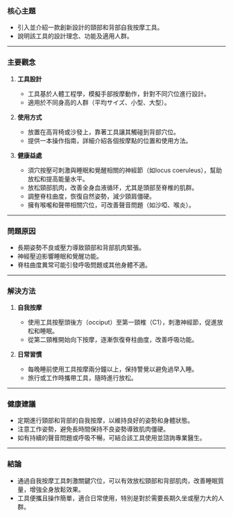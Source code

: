### 核心主題  
- 引入並介紹一款創新設計的頸部和背部自我按摩工具。  
- 說明該工具的設計理念、功能及適用人群。  

---

### 主要觀念  
1. **工具設計**  
   - 工具基於人體工程學，模擬手部按摩動作，針對不同穴位進行設計。  
   - 適用於不同身高的人群（平均サイズ、小型、大型）。  

2. **使用方式**  
   - 放置在高背椅或沙發上，靠著工具讓其觸碰到背部穴位。  
   - 提供一本操作指南，詳細介紹各個按摩點的位置和使用方法。  

3. **健康益處**  
   - 須穴按壓可刺激與睡眠和覺醒相關的神經節（如locus coeruleus），幫助放松和提高能量水平。  
   - 放松頸部肌肉，改善全身血液循环，尤其是頭部至脊椎的肌群。  
   - 調整脊柱曲度，恢復自然姿勢，減少頸肩僵硬。  
   - 擁有喉嚨和聲帶相關穴位，可改善聲音問題（如沙啞、喉炎）。  

---

### 問題原因  
- 長期姿勢不良或壓力導致頸部和背部肌肉緊張。  
- 神經壓迫影響睡眠和覺醒功能。  
- 脊柱曲度異常可能引發呼吸問題或其他身體不適。  

---

### 解決方法  
1. **自我按摩**  
   - 使用工具按壓頭後方（occiput）至第一頸椎（C1），刺激神經節，促進放松和睡眠。  
   - 從第二頸椎開始向下按摩，逐漸恢復脊柱曲度，改善呼吸功能。  

2. **日常習慣**  
   - 每晚睡前使用工具按摩兩分鐘以上，保持警覺以避免過早入睡。  
   - 旅行或工作時攜帶工具，隨時進行放松。  

---

### 健康建議  
- 定期進行頸部和背部的自我按摩，以維持良好的姿勢和身體狀態。  
- 注意工作姿勢，避免長時間保持不良姿勢導致肌肉僵硬。  
- 如有持續的聲音問題或呼吸不暢，可結合該工具使用並諮詢專業醫生。  

---

### 結論  
- 通過自我按摩工具刺激關鍵穴位，可以有效放松頸部和背部肌肉，改善睡眠質量，增強全身放鬆效果。  
- 工具便攜且操作簡單，適合日常使用，特別是對於需要長期久坐或壓力大的人群。